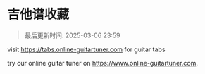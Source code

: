 # 吉他谱收藏

> 最后更新时间: 2025-03-06 23:59

visit https://tabs.online-guitartuner.com for guitar tabs

try our online guitar tuner on https://www.online-guitartuner.com.
